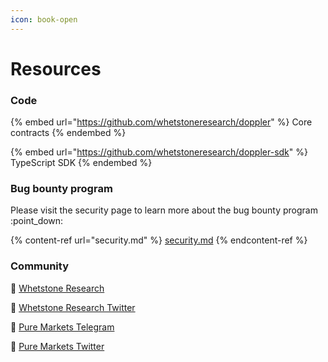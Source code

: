 ```yaml
---
icon: book-open
---
```


# Resources

### Code

{% embed url="https://github.com/whetstoneresearch/doppler" %}
Core contracts
{% endembed %}

{% embed url="https://github.com/whetstoneresearch/doppler-sdk" %}
TypeScript SDK
{% endembed %}



### Bug bounty program

Please visit the security page to learn more about the bug bounty program :point\_down:

{% content-ref url="security.md" %}
[security.md](security.md)
{% endcontent-ref %}

### Community

:link: [Whetstone Research](https://whetstone.cc/)

:link: [Whetstone Research Twitter](https://x.com/whetstonedotcc)

:link: [Pure Markets Telegram](https://t.me/pure_markets)&#x20;

:link: [Pure Markets Twitter](https://x.com/pure_markets)
